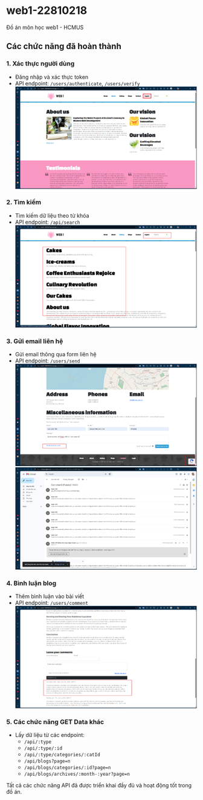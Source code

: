 # web1-22810218
Đồ án môn học web1 - HCMUS

## Các chức năng đã hoàn thành

### 1. Xác thực người dùng
- Đăng nhập và xác thực token
- API endpoint: `/users/authenticate`, `/users/verify`
![Login](Resource/login.png)

### 2. Tìm kiếm
- Tìm kiếm dữ liệu theo từ khóa
- API endpoint: `/api/search`
![Search](Resource/search.png)

### 3. Gửi email liên hệ
- Gửi email thông qua form liên hệ
- API endpoint: `/users/send`
![Send Mail Form](Resource/send%20mail.png)
![Mail Sent Successfully](Resource/mail%20has%20send.png)

### 4. Bình luận blog
- Thêm bình luận vào bài viết
- API endpoint: `/users/comment`
![Comment](Resource/comment.png)

### 5. Các chức năng GET Data khác
- Lấy dữ liệu từ các endpoint:
  - `/api/:type`
  - `/api/:type/:id`
  - `/api/:type/categories/:catId`
  - `/api/blogs?page=n`
  - `/api/blogs/categories/:id?page=n`
  - `/api/blogs/archives/:month-:year?page=n`

Tất cả các chức năng API đã được triển khai đầy đủ và hoạt động tốt trong đồ án.